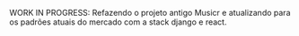 WORK IN PROGRESS:
Refazendo o projeto antigo Musicr e atualizando para os padrões atuais do mercado com a stack django e react.
